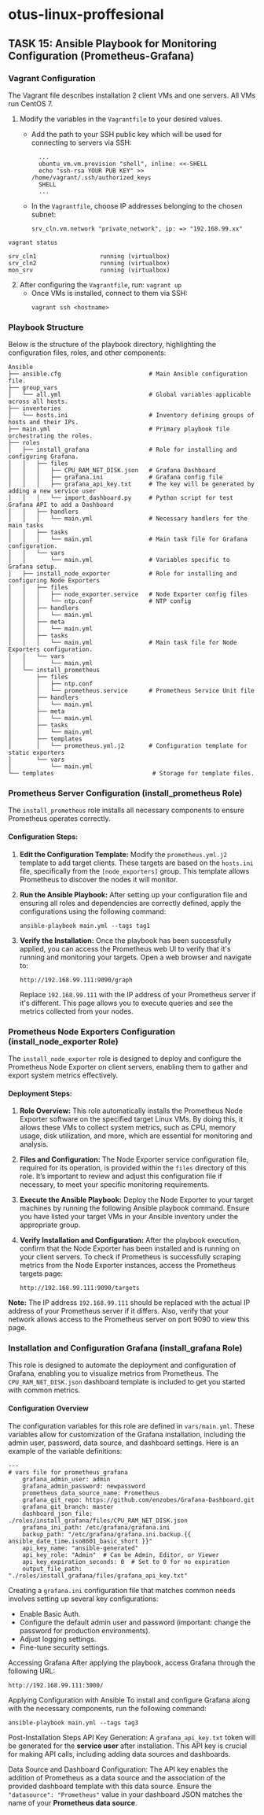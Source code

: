 # otus-linux-proffesional
## TASK 15: Ansible Playbook for Monitoring Configuration (Prometheus-Grafana)

### Vagrant Configuration
The Vagrant file describes installation 2 client VMs and one servers. All VMs run CentOS 7.
1. Modify the variables in the `Vagrantfile` to your desired values.
   
   - Add the path to your SSH public key which will be used for connecting to servers via SSH:
     ```
       ...
       ubuntu_vm.vm.provision "shell", inline: <<-SHELL
       echo "ssh-rsa YOUR PUB KEY" >> /home/vagrant/.ssh/authorized_keys
       SHELL
       ...
     ```

   - In the `Vagrantfile`, choose IP addresses belonging to the chosen subnet:
     ```
     srv_cln.vm.network "private_network", ip: => "192.168.99.xx"
     ```

```
vagrant status

srv_cln1                  running (virtualbox)
srv_cln2                  running (virtualbox)
mon_srv                   running (virtualbox)
```

2. After configuring the `Vagrantfile`, run: `vagrant up`
   - Once VMs is installed, connect to them via SSH:
     ```
     vagrant ssh <hostname>
     ```


### Playbook Structure
Below is the structure of the playbook directory, highlighting the configuration files, roles, and other components:
```
Ansible
├── ansible.cfg                         # Main Ansible configuration file.
├── group_vars
│   └── all.yml                         # Global variables applicable across all hosts.
├── inventories
│   └── hosts.ini                       # Inventory defining groups of hosts and their IPs.
├── main.yml                            # Primary playbook file orchestrating the roles.
├── roles
│   ├── install_grafana                 # Role for installing and configuring Grafana.
│   │   ├── files
│   │   │   ├── CPU_RAM_NET_DISK.json   # Grafana Dashboard
│   │   │   ├── grafana.ini             # Grafana config file
│   │   │   ├── grafana_api_key.txt     # The key will be generated by adding a new service user
│   │   │   └── import_dashboard.py     # Python script for test Grafana API to add a Dashboard
│   │   ├── handlers
│   │   │   └── main.yml                # Necessary handlers for the main tasks
│   │   ├── tasks
│   │   │   └── main.yml                # Main task file for Grafana configuration.
│   │   └── vars
│   │       └── main.yml                # Variables specific to Grafana setup.
│   ├── install_node_exporter           # Role for installing and configuring Node Exporters
│   │   ├── files
│   │   │   ├── node_exporter.service   # Node Exporter config files
│   │   │   └── ntp.conf                # NTP config
│   │   ├── handlers
│   │   │   └── main.yml
│   │   ├── meta
│   │   │   └── main.yml
│   │   ├── tasks
│   │   │   └── main.yml                # Main task file for Node Exporters configuration. 
│   │   └── vars
│   │       └── main.yml
│   └── install_prometheus
│       ├── files
│       │   ├── ntp.conf
│       │   └── prometheus.service      # Prometheus Service Unit file
│       ├── handlers
│       │   └── main.yml
│       ├── meta
│       │   └── main.yml
│       ├── tasks
│       │   └── main.yml
│       ├── templates
│       │   └── prometheus.yml.j2       # Configuration template for static exporters
│       └── vars
│           └── main.yml
└── templates                            # Storage for template files.
```


### Prometheus Server Configuration (install_prometheus Role)
The `install_prometheus` role installs all necessary components to ensure Prometheus operates correctly.

#### Configuration Steps:
1. **Edit the Configuration Template:** Modify the `prometheus.yml.j2` template to add target clients. These targets are based on the `hosts.ini` file, specifically from the `[node_exporters]` group. This template allows Prometheus to discover the nodes it will monitor.

2. **Run the Ansible Playbook:** After setting up your configuration file and ensuring all roles and dependencies are correctly defined, apply the configurations using the following command:
    ```
    ansible-playbook main.yml --tags tag1
    ```

3. **Verify the Installation:** Once the playbook has been successfully applied, you can access the Prometheus web UI to verify that it's running and monitoring your targets. Open a web browser and navigate to:
    ```
    http://192.168.99.111:9090/graph
    ```
    Replace `192.168.99.111` with the IP address of your Prometheus server if it's different. This page allows you to execute queries and see the metrics collected from your nodes.


### Prometheus Node Exporters Configuration (install_node_exporter Role)
The `install_node_exporter` role is designed to deploy and configure the Prometheus Node Exporter on client servers, enabling them to gather and export system metrics effectively.

#### Deployment Steps:

1. **Role Overview:** This role automatically installs the Prometheus Node Exporter software on the specified target Linux VMs. By doing this, it allows these VMs to collect system metrics, such as CPU, memory usage, disk utilization, and more, which are essential for monitoring and analysis.

2. **Files and Configuration:** The Node Exporter service configuration file, required for its operation, is provided within the `files` directory of this role. It’s important to review and adjust this configuration file if necessary, to meet your specific monitoring requirements.

3. **Execute the Ansible Playbook:** Deploy the Node Exporter to your target machines by running the following Ansible playbook command. Ensure you have listed your target VMs in your Ansible inventory under the appropriate group.

4. **Verify Installation and Configuration:** After the playbook execution, confirm that the Node Exporter has been installed and is running on your client servers. To check if Prometheus is successfully scraping metrics from the Node Exporter instances, access the Prometheus targets page:
    ```
    http://192.168.99.111:9090/targets
    ```
**Note:** The IP address `192.168.99.111` should be replaced with the actual IP address of your Prometheus server if it differs. Also, verify that your network allows access to the Prometheus server on port 9090 to view this page.


### Installation and Configuration Grafana (install_grafana Role)
This role is designed to automate the deployment and configuration of Grafana, enabling you to visualize metrics from Prometheus.
The `CPU_RAM_NET_DISK.json` dashboard template is included to get you started with common metrics.

#### Configuration Overview
The configuration variables for this role are defined in `vars/main.yml`. These variables allow for customization of the Grafana installation, including the admin user, password, data source, and dashboard settings. Here is an example of the variable definitions:
```
---
# vars file for prometheus_grafana
    grafana_admin_user: admin
    grafana_admin_password: newpassword
    prometheus_data_source_name: Prometheus
    grafana_git_repo: https://github.com/enzobes/Grafana-Dashboard.git
    grafana_git_branch: master
    dashboard_json_file: ./roles/install_grafana/files/CPU_RAM_NET_DISK.json
    grafana_ini_path: /etc/grafana/grafana.ini
    backup_path: "/etc/grafana/grafana.ini.backup.{{ ansible_date_time.iso8601_basic_short }}"
    api_key_name: "ansible-generated"
    api_key_role: "Admin"  # Can be Admin, Editor, or Viewer
    api_key_expiration_seconds: 0  # Set to 0 for no expiration
    output_file_path: "./roles/install_grafana/files/grafana_api_key.txt"
```
Creating a `grafana.ini` configuration file that matches common needs involves setting up several key configurations:
- Enable Basic Auth.
- Configure the default admin user and password (important: change the password for production environments).
- Adjust logging settings.
- Fine-tune security settings.

Accessing Grafana
After applying the playbook, access Grafana through the following URL:
```
http://192.168.99.111:3000/
```
Applying Configuration with Ansible
To install and configure Grafana along with the necessary components, run the following command:
```
ansible-playbook main.yml --tags tag3
```
Post-Installation Steps
API Key Generation: A `grafana_api_key.txt` token will be generated for the **service user** after installation. This API key is crucial for making API calls, including adding data sources and dashboards.

Data Source and Dashboard Configuration: The API key enables the addition of Prometheus as a data source and the association of the provided dashboard template with this data source. Ensure the `"datasource": "Prometheus"` value in your dashboard JSON matches the name of your **Prometheus data source**.
